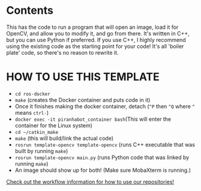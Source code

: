 <!--
@Author: Nick Steele
@Date:   20:39 Sep 24 2020
@Last modified by:   Nick Steele
@Last modified time: 20:45 Sep 24 2020
-->

# Contents

This has the code to run a program that will open an image, load it for OpenCV, and allow you to modify it, and go from there. It's written in C++, but you can use Python if preferred. If you use C++, I highly recommend using the existing code as the starting point for your code! It's all 'boiler plate' code, so there's no reason to rewrite it.

# HOW TO USE THIS TEMPLATE

-   `cd ros-docker`
-   `make` (creates the Docker container and puts code in it)
-   Once it finishes making the docker container, detach (`^P` then `^Q` where `^` means `ctrl-`)
-   `docker exec -it piranhabot_container bash`(This will enter the container for the Linux system)
-   `cd ~/catkin_make`
-   `make` (this will build/link the actual code)
-   `rosrun template-opencv template-opencv` (runs C++ executable that was built by running `make`)
-   `rosrun template-opencv main.py` (runs Python code that was linked by running `make`)
-   An image should show up for both! (Make sure MobaXterm is running.)

[Check out the workflow information for how to use our repositories!](https://github.com/CuUwrRobotics/workflow)
